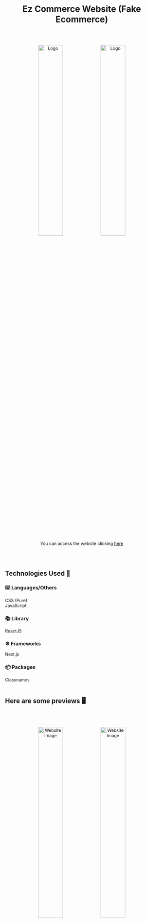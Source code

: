 <h1 align="center">Ez Commerce Website (Fake Ecommerce)</h1>
<br/><br/>
<p align="center">
  <img width="40%" src="https://user-images.githubusercontent.com/96752883/160670848-33d7e92d-1125-4fb1-a7a3-1aaf36c86acd.svg#gh-dark-mode-only" alt="Logo"/>
  <img width="40%" src="https://user-images.githubusercontent.com/96752883/160670850-7291d5de-bd3c-470f-9452-534431bb853f.svg#gh-light-mode-only" alt="Logo"/>
</p>
<br/><br/>
<p align="center">You can access the website clicking <a href="https://ezecommerce.vercel.app/">here</a> <p>
<br/><br/>

## Technologies Used 🧠

### ⌨️ Languages/Others<br/>
CSS (Pure)<br/>
JavaScript

### 📚 Library <br/>
ReactJS

### ⚙️ Frameworks <br/>
Next.js

### 📦 Packages
Classnames
<br/><br/>

## Here are some previews 🖥️
<br/><br/>
<p align="center">
  <img width="40%" src="https://i.imgur.com/CmiX6g9.png" alt="Website Image"/>
  <img width="40%" src="https://i.imgur.com/w6txGeD.png" alt="Website Image"/>
  <img width="40%" src="https://i.imgur.com/UKmxlS4.png" alt="Website Image"/>
  <img width="40%" src="https://i.imgur.com/17ODvzt.png" alt="Website Image"/>
  <img width="40%" src="https://i.imgur.com/81JNzle.png" alt="Website Image"/>
  <img width="40%" src="https://i.imgur.com/Pth8tLW.png" alt="Website Image"/>
</p>

<br/><br/>

## Updates 🎉

  ### V1.2 - (04/01 - 04/04) - Fixes
  <br/>
  - Cart Interface Done <br/>
  - Design changes for responsiviness <br/>
  - Product Page bug fixed <br/>
  - Colapse category bar functionality <br/>
  - Fixed some issues with firefox <br/>
   <br/> <br/>
   
  ### V1.1 - (03/30 - 03/31) - Cart 🛒
  <br/>
  - Added a new feature (Cart) <br/>
  - You can add multiple items to the cart and it will show you the total amount <br/>
  - On the cart interface you can (Remove all items, see the items that you have added, remove a specific item and see the total price) <br/>
  <br/>
  <img width="40%" src="https://i.imgur.com/06R0qfi.png" />
  <br/><br/>
  
  ### V1.0 - Launch
  
  There is a lot to be added, but the user already can filter by price, category, or even rating. Since I chose to not use an API, all items need to be added by hand, but even with that difficulty, each item has a review section, specifications, about, and image carrousel...


<br/><br/>

### Goals 🏆
  - Add more products
  - Add cart functionality
  - Add more pages
  - Search by name?!?

  
<br/><br/>


<p align="center">
  <img width="30%" src="https://user-images.githubusercontent.com/96752883/158870016-66ce131c-d517-4aac-bad0-ca522fd3733c.png">
</p>
<h3 align="center">Developed and Designed by <a href="https://htportfolio.vercel.app/">Henrique Torres</a><h3>

